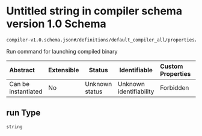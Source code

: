 # Untitled string in compiler schema version 1.0 Schema

```txt
compiler-v1.0.schema.json#/definitions/default_compiler_all/properties/run
```

Run command for launching compiled binary


| Abstract            | Extensible | Status         | Identifiable            | Custom Properties | Additional Properties | Access Restrictions | Defined In                                                                             |
| :------------------ | ---------- | -------------- | ----------------------- | :---------------- | --------------------- | ------------------- | -------------------------------------------------------------------------------------- |
| Can be instantiated | No         | Unknown status | Unknown identifiability | Forbidden         | Allowed               | none                | [compiler-v1.0.schema.json\*](../out/compiler-v1.0.schema.json "open original schema") |

## run Type

`string`
